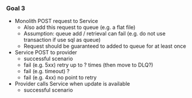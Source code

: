 ### Goal 3
- Monolith POST request to Service
  - Also add this request to queue (e.g. a flat file)
  - Assumption: queue add / retrieval can fail (e.g. do not use transaction if use sql as queue)
  - Request should be guaranteed to added to queue for at least once
- Service POST to provider 
   - successful scenario
   - fail (e.g. 5xx) retry up to ? times (then move to DLQ?)
   - fail (e.g. timeout) ?
   - fail (e.g. 4xx) no point to retry
- Provider calls Service when update is available 
  - successful scenario
  